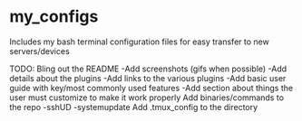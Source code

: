 # my_configs
Includes my bash terminal configuration files for easy transfer to new servers/devices

TODO:
Bling out the README
    -Add screenshots (gifs when possible)
    -Add details about the plugins
    -Add links to the various plugins
    -Add basic user guide with key/most commonly used features
    -Add section about things the user must customize to make it work properly
Add binaries/commands to the repo
    -sshUD
    -systemupdate
Add .tmux_config to the directory
